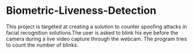 # Biometric-Liveness-Detection
This project is targeted at creating a solution to counter spoofing attacks in facial recognition solutions.The user is asked to blink his eye before the camera during a live video capture through the webcam. The program tries to count the number of blinks.
